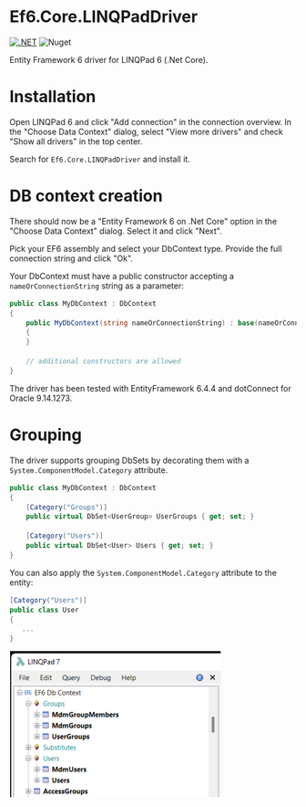 # Ef6.Core.LINQPadDriver
[![.NET](https://github.com/Peter-B-/Ef6.Core.LINQPadDriver/actions/workflows/build-and-publish.yml/badge.svg?branch=main)](https://github.com/Peter-B-/Ef6.Core.LINQPadDriver/actions/workflows/build-and-publish.yml)
![Nuget](https://img.shields.io/nuget/v/Ef6.Core.LINQPadDriver)

Entity Framework 6 driver for LINQPad 6 (.Net Core).

# Installation
Open LINQPad 6 and click "Add connection" in the connection overview. In the "Choose Data Context" dialog, select "View more drivers" and check "Show all drivers" in the top center.

Search for `Ef6.Core.LINQPadDriver` and install it.

# DB context creation

There should now be a "Entity Framework 6 on .Net Core" option in the "Choose Data Context" dialog. Select it and click "Next". 

Pick your EF6 assembly and select your DbContext type. Provide the full connection string and click "Ok".

Your DbContext must have a public constructor accepting a `nameOrConnectionString` string as a parameter:

```csharp
public class MyDbContext : DbContext
{
    public MyDbContext(string nameOrConnectionString) : base(nameOrConnectionString)
    {
    }
    
    // additional constructors are allowed
}
```

The driver has been tested with EntityFramework 6.4.4 and dotConnect for Oracle 9.14.1273.

# Grouping
The driver supports grouping DbSets by decorating them with a `System.ComponentModel.Category` attribute.

```csharp
public class MyDbContext : DbContext
{
    [Category("Groups")]
    public virtual DbSet<UserGroup> UserGroups { get; set; }

    [Category("Users")]
    public virtual DbSet<User> Users { get; set; }
}
```

You can also apply the `System.ComponentModel.Category` attribute to the entity:
 ```csharp
[Category("Users")]
public class User
{
    ...
}
```

![Grouping example](docs/groups.png)

